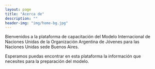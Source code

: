 ```yaml
---
layout: page
title: "Acerca de"
description: ""
header-img: "img/home-bg.jpg"
---
```


Bienvenidos a la plataforma de capacitación del Modelo Internacional de Naciones Unidas de la Organización Argentina de Jóvenes para las Naciones Unidas sede Buenos Aires.

Esperamos puedas encontrar en esta plataforma la información que necesites para la preparación del modelo.
